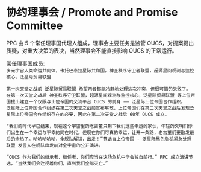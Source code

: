 # 协约理事会 / Promote and Promise Committee

PPC 由 5 个常任理事国代理人组成，理事会主要任务是监管 OUCS，对提案提出质疑，对重大决策的表决，当然理事会不能直接影响 OUCS 的正常运行。

常任理事国成员:  
`多元宇宙人类命运共同体，卡托巴泰拉星际共和国，神圣秩序守卫者联盟，起源星间观测与监控核心，泛星际贸易联盟`

    第一次天堂之战前 泛星际贸易联盟 希望两者都能冷静地处理这次冲突，但很可惜的失败了。
    在第一次天堂之战后 神圣秩序守卫联盟，起源星间观测与监控核心，泛星际贸易联盟 等上位帝国提出建立一个仅限与上位帝国的交流平台 OUCS 的前身 —— 泛星际上位帝国合作组织。
    泛星际上位帝国合作组织在第二次天堂之战前宣布解散，上位帝国们在第二次天堂之战后发现泛星际上位帝国合作组织存在的必要，因此在第二次天堂之战后 60年 OUCS 成立。

    “我们的时代早已结束，现在这个宇宙里的老古董只剩下我们这些幸运的家伙，年轻的文明们你们出生在一个幸运与不幸的同在时代。但现在你们可真的幸运，让开一条路，老古董们要散发最后的余热了。哈哈哈哈哈，全舰队解锚，出发！”节选自上位帝国 - 泛星际黑色危机紧急处理联盟 发言人在舰队出发前对全宇宙的公开演讲。

    “OUCS 作为我们的继承者，继任者，你们应当在这场危机中学会独自前行。” PPC 成立演讲节选，“当然我们会注视着你们，直到我们全部灭亡。”
